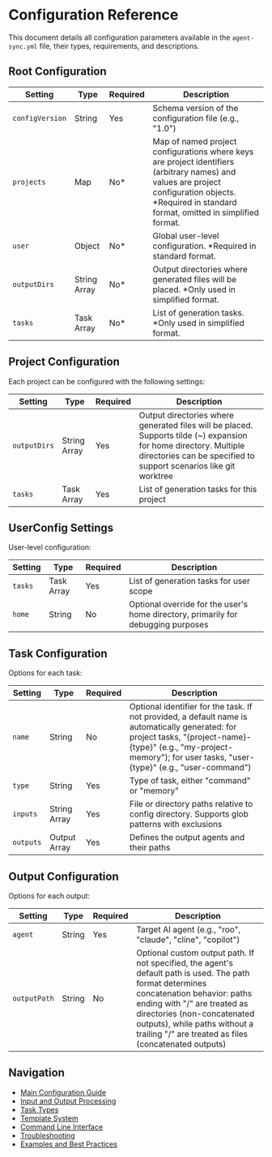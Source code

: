 # Configuration Reference

This document details all configuration parameters available in the `agent-sync.yml` file, their types, requirements, and descriptions.

## Root Configuration

| Setting | Type | Required | Description |
|---------|------|----------|-------------|
| `configVersion` | String | Yes | Schema version of the configuration file (e.g., "1.0") |
| `projects` | Map | No* | Map of named project configurations where keys are project identifiers (arbitrary names) and values are project configuration objects. *Required in standard format, omitted in simplified format. |
| `user` | Object | No* | Global user-level configuration. *Required in standard format. |
| `outputDirs` | String Array | No* | Output directories where generated files will be placed. *Only used in simplified format. |
| `tasks` | Task Array | No* | List of generation tasks. *Only used in simplified format. |

## Project Configuration

Each project can be configured with the following settings:

| Setting | Type | Required | Description |
|---------|------|----------|-------------|
| `outputDirs` | String Array | Yes | Output directories where generated files will be placed. Supports tilde (~) expansion for home directory. Multiple directories can be specified to support scenarios like git worktree |
| `tasks` | Task Array | Yes | List of generation tasks for this project |

## UserConfig Settings

User-level configuration:

| Setting | Type | Required | Description |
|---------|------|----------|-------------|
| `tasks` | Task Array | Yes | List of generation tasks for user scope |
| `home` | String | No | Optional override for the user's home directory, primarily for debugging purposes |

## Task Configuration

Options for each task:

| Setting | Type | Required | Description |
|---------|------|----------|-------------|
| `name` | String | No | Optional identifier for the task. If not provided, a default name is automatically generated: for project tasks, "{project-name}-{type}" (e.g., "my-project-memory"); for user tasks, "user-{type}" (e.g., "user-command") |
| `type` | String | Yes | Type of task, either "command" or "memory" |
| `inputs` | String Array | Yes | File or directory paths relative to config directory. Supports glob patterns with exclusions |
| `outputs` | Output Array | Yes | Defines the output agents and their paths |

## Output Configuration

Options for each output:

| Setting | Type | Required | Description |
|---------|------|----------|-------------|
| `agent` | String | Yes | Target AI agent (e.g., "roo", "claude", "cline", "copilot") |
| `outputPath` | String | No | Optional custom output path. If not specified, the agent's default path is used. The path format determines concatenation behavior: paths ending with "/" are treated as directories (non-concatenated outputs), while paths without a trailing "/" are treated as files (concatenated outputs) |

## Navigation

- [Main Configuration Guide](config.md)
- [Input and Output Processing](input-output.md)
- [Task Types](task-types.md)
- [Template System](templates.md)
- [Command Line Interface](cli.md)
- [Troubleshooting](troubleshooting.md)
- [Examples and Best Practices](examples.md)